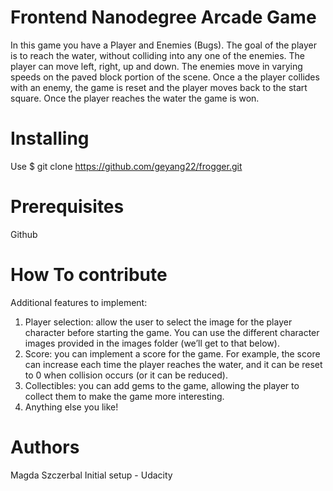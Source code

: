 Frontend Nanodegree Arcade Game
===============================

In this game you have a Player and Enemies (Bugs). The goal of the player is to reach the water, without colliding into any one of the enemies. The player can move left, right, up and down. The enemies move in varying speeds on the paved block portion of the scene. Once a the player collides with an enemy, the game is reset and the player moves back to the start square. Once the player reaches the water the game is won.

Installing
===============================
Use $ git clone https://github.com/geyang22/frogger.git

Prerequisites
===============================
Github

How To contribute
===============================
Additional features to implement:

1. Player selection: allow the user to select the image for the player character before starting the game. You can use the different character images provided in the images folder (we’ll get to that below).
2. Score: you can implement a score for the game. For example, the score can increase each time the player reaches the water, and it can be reset to 0 when collision occurs (or it can be reduced).
3. Collectibles: you can add gems to the game, allowing the player to collect them to make the game more interesting.
4. Anything else you like!

Authors
===============================
Magda Szczerbal
Initial setup - Udacity




